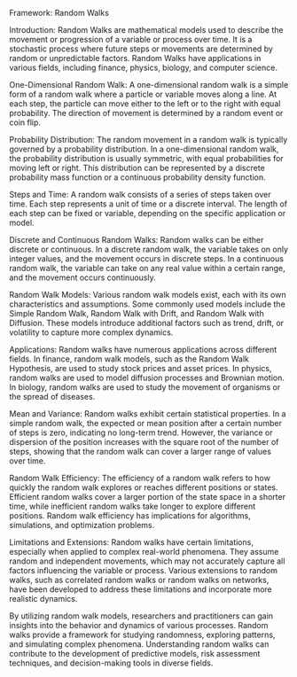 Framework: Random Walks

Introduction:
Random Walks are mathematical models used to describe the movement or progression of a variable or process over time. It is a stochastic process where future steps or movements are determined by random or unpredictable factors. Random Walks have applications in various fields, including finance, physics, biology, and computer science.

One-Dimensional Random Walk:
A one-dimensional random walk is a simple form of a random walk where a particle or variable moves along a line. At each step, the particle can move either to the left or to the right with equal probability. The direction of movement is determined by a random event or coin flip.

Probability Distribution:
The random movement in a random walk is typically governed by a probability distribution. In a one-dimensional random walk, the probability distribution is usually symmetric, with equal probabilities for moving left or right. This distribution can be represented by a discrete probability mass function or a continuous probability density function.

Steps and Time:
A random walk consists of a series of steps taken over time. Each step represents a unit of time or a discrete interval. The length of each step can be fixed or variable, depending on the specific application or model.

Discrete and Continuous Random Walks:
Random walks can be either discrete or continuous. In a discrete random walk, the variable takes on only integer values, and the movement occurs in discrete steps. In a continuous random walk, the variable can take on any real value within a certain range, and the movement occurs continuously.

Random Walk Models:
Various random walk models exist, each with its own characteristics and assumptions. Some commonly used models include the Simple Random Walk, Random Walk with Drift, and Random Walk with Diffusion. These models introduce additional factors such as trend, drift, or volatility to capture more complex dynamics.

Applications:
Random walks have numerous applications across different fields. In finance, random walk models, such as the Random Walk Hypothesis, are used to study stock prices and asset prices. In physics, random walks are used to model diffusion processes and Brownian motion. In biology, random walks are used to study the movement of organisms or the spread of diseases.

Mean and Variance:
Random walks exhibit certain statistical properties. In a simple random walk, the expected or mean position after a certain number of steps is zero, indicating no long-term trend. However, the variance or dispersion of the position increases with the square root of the number of steps, showing that the random walk can cover a larger range of values over time.

Random Walk Efficiency:
The efficiency of a random walk refers to how quickly the random walk explores or reaches different positions or states. Efficient random walks cover a larger portion of the state space in a shorter time, while inefficient random walks take longer to explore different positions. Random walk efficiency has implications for algorithms, simulations, and optimization problems.

Limitations and Extensions:
Random walks have certain limitations, especially when applied to complex real-world phenomena. They assume random and independent movements, which may not accurately capture all factors influencing the variable or process. Various extensions to random walks, such as correlated random walks or random walks on networks, have been developed to address these limitations and incorporate more realistic dynamics.

By utilizing random walk models, researchers and practitioners can gain insights into the behavior and dynamics of various processes. Random walks provide a framework for studying randomness, exploring patterns, and simulating complex phenomena. Understanding random walks can contribute to the development of predictive models, risk assessment techniques, and decision-making tools in diverse fields.
